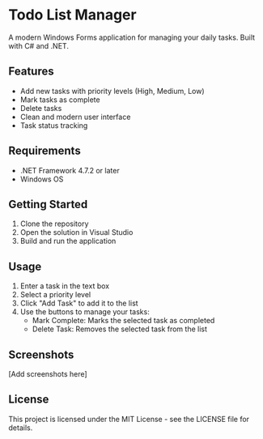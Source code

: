 # Todo List Manager

A modern Windows Forms application for managing your daily tasks. Built with C# and .NET.

## Features

- Add new tasks with priority levels (High, Medium, Low)
- Mark tasks as complete
- Delete tasks
- Clean and modern user interface
- Task status tracking

## Requirements

- .NET Framework 4.7.2 or later
- Windows OS

## Getting Started

1. Clone the repository
2. Open the solution in Visual Studio
3. Build and run the application

## Usage

1. Enter a task in the text box
2. Select a priority level
3. Click "Add Task" to add it to the list
4. Use the buttons to manage your tasks:
   - Mark Complete: Marks the selected task as completed
   - Delete Task: Removes the selected task from the list

## Screenshots

[Add screenshots here]

## License

This project is licensed under the MIT License - see the LICENSE file for details. 